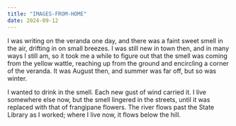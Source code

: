 ```yaml
---
title: "IMAGES-FROM-HOME"
date: 2024-09-12
---
```

I was writing on the veranda one day, and there was a faint sweet smell in the air, drifting in on small breezes. I was still new in town then, and in many ways I still am, so it took me a while to figure out that the smell was coming from the yellow wattle, reaching up from the ground and encircling a corner of the veranda. It was August then, and summer was far off, but so was winter. 

I wanted to drink in the smell. Each new gust of wind carried it. I live somewhere else now, but the smell lingered in the streets, until it was replaced with that of frangipane flowers. The river flows past the State Library as I worked; where I live now, it flows below the hill. 
